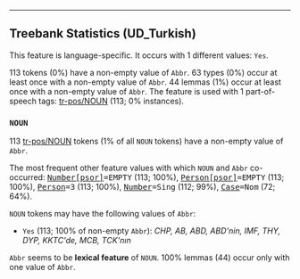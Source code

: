 

--------------------------------------------------------------------------------

## Treebank Statistics (UD_Turkish)

This feature is language-specific.
It occurs with 1 different values: `Yes`.

113 tokens (0%) have a non-empty value of `Abbr`.
63 types (0%) occur at least once with a non-empty value of `Abbr`.
44 lemmas (1%) occur at least once with a non-empty value of `Abbr`.
The feature is used with 1 part-of-speech tags: [tr-pos/NOUN]() (113; 0% instances).

### `NOUN`

113 [tr-pos/NOUN]() tokens (1% of all `NOUN` tokens) have a non-empty value of `Abbr`.

The most frequent other feature values with which `NOUN` and `Abbr` co-occurred: <tt><a href="Number[psor].html">Number[psor]</a>=EMPTY</tt> (113; 100%), <tt><a href="Person[psor].html">Person[psor]</a>=EMPTY</tt> (113; 100%), <tt><a href="Person.html">Person</a>=3</tt> (113; 100%), <tt><a href="Number.html">Number</a>=Sing</tt> (112; 99%), <tt><a href="Case.html">Case</a>=Nom</tt> (72; 64%).

`NOUN` tokens may have the following values of `Abbr`:

* `Yes` (113; 100% of non-empty `Abbr`): <em>CHP, AB, ABD, ABD'nin, IMF, THY, DYP, KKTC'de, MCB, TCK'nın</em>

`Abbr` seems to be **lexical feature** of `NOUN`. 100% lemmas (44) occur only with one value of `Abbr`.


